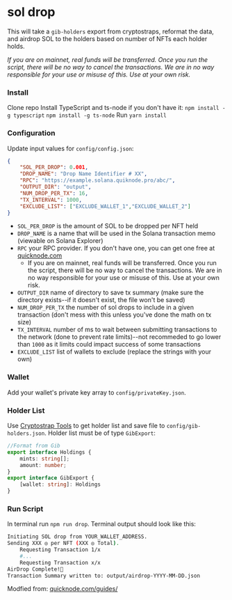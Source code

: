 # sol drop
 
This will take a `gib-holders` export from cryptostraps, reformat the data, and airdrop SOL to the holders based on number of NFTs each holder holds. 

*If you are on mainnet, real funds will be transferred. Once you run the script, there will be no way to cancel the transactions. We are in no way responsible for your use or misuse of this. Use at your own risk.*

### Install

Clone repo
Install TypeScript and ts-node if you don't have it: 
  `npm install -g typescript`
  `npm install -g ts-node`
Run `yarn install`

### Configuration 
Update input values for `config/config.json`: 
```json
{
    "SOL_PER_DROP": 0.001,
    "DROP_NAME": "Drop Name Identifier # XX",
    "RPC": "https://example.solana.quiknode.pro/abc/",
    "OUTPUT_DIR": "output",
    "NUM_DROP_PER_TX": 16,
    "TX_INTERVAL": 1000,
    "EXCLUDE_LIST": ["EXCLUDE_WALLET_1","EXCLUDE_WALLET_2"]
}
```
- `SOL_PER_DROP` is the amount of SOL to be dropped per NFT held
- `DROP_NAME` is a name that will be used in the Solana transaction memo (viewable on Solana Explorer)
- `RPC` your RPC provider. If you don't have one, you can get one free at [quicknode.com](https://quicknode.com/)
    - If you are on mainnet, real funds will be transferred. Once you run the script, there will be no way to cancel the transactions. We are in no way responsible for your use or misuse of this. Use at your own risk. 
- `OUTPUT_DIR` name of directory to save tx summary (make sure the directory exists--if it doesn't exist, the file won't be saved)
- `NUM_DROP_PER_TX` the number of sol drops to include in a given transaction (don't mess with this unless you've done the math on tx size)
- `TX_INTERVAL` number of ms to wait between submitting transactions to the network (done to prevent rate limits)--not recommeded to go lower than `1000` as it limits could impact success of some transactions
- `EXCLUDE_LIST` list of wallets to exclude (replace the strings with your own)


### Wallet
Add your wallet's private key array to `config/privateKey.json`.

### Holder List
Use [Cryptostrap Tools](https://cryptostraps.tools/holder-snapshot) to get holder list and save file to `config/gib-holders.json`.
Holder list must be of type `GibExport`: 

```ts
//Format from Gib
export interface Holdings {
    mints: string[];
    amount: number;
}
export interface GibExport { 
    [wallet: string]: Holdings 
}
```

### Run Script 
In terminal run `npm run drop`. 
Terminal output should look like this: 
```sh
Initiating SOL drop from YOUR_WALLET_ADDRESS.
Sending XXX ◎ per NFT (XXX ◎ Total).
    Requesting Transaction 1/x
    #...
    Requesting Transaction x/x
AirDrop Complete!🎉 
Transaction Summary written to: output/airdrop-YYYY-MM-DD.json
```

Modfied from: [quicknode.com/guides/](https://www.quicknode.com/guides/web3-sdks/how-to-send-bulk-transactions-on-solana)
